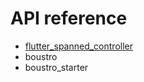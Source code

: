 # API reference

- [flutter_spanned_controller](https://pub.dev/documentation/flutter_spanned_controller/latest/)
- boustro[](https://pub.dev/documentation/boustro/latest)
- boustro_starter[](https://pub.dev/documentation/boustro_starter/latest)
